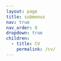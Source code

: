 ```yaml
---
layout: page
title: submenus
nav: true
nav_order: 8
dropdown: true
children:
  - title: CV
    permalink: /cv/
---
```

